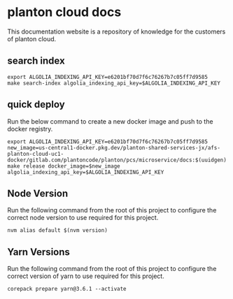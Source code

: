 # planton cloud docs

This documentation website is a repository of knowledge for the customers of planton cloud.

## search index

```shell
export ALGOLIA_INDEXING_API_KEY=e6201bf70d7f6c76267b7c05ff7d9585
make search-index algolia_indexing_api_key=$ALGOLIA_INDEXING_API_KEY
```

## quick deploy

Run the below command to create a new docker image and push to the docker registry.

```shell
export ALGOLIA_INDEXING_API_KEY=e6201bf70d7f6c76267b7c05ff7d9585
new_image=us-central1-docker.pkg.dev/planton-shared-services-jx/afs-planton-cloud-uc1-docker/gitlab.com/plantoncode/planton/pcs/microservice/docs:$(uuidgen)
make release docker_image=$new_image algolia_indexing_api_key=$ALGOLIA_INDEXING_API_KEY
```

## Node Version

Run the following command from the root of this project to configure the correct node version to use required for this project.

```shell
nvm alias default $(nvm version)
```

## Yarn Versions

Run the following command from the root of this project to configure the correct version of yarn to use required for this project.

```
corepack prepare yarn@3.6.1 --activate
```
